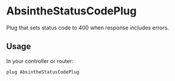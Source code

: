 # AbsintheStatusCodePlug

Plug that sets status code to 400 when response includes errors.

## Usage
In your controller or router:

    plug AbsintheStatusCodePlug
